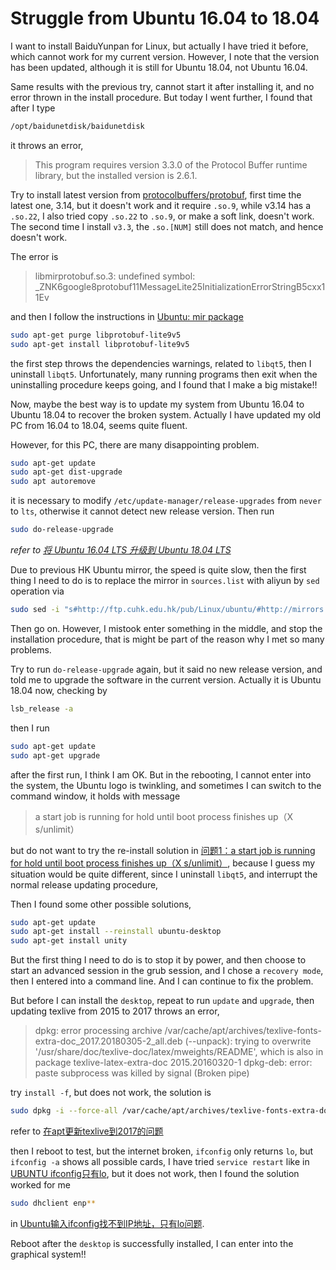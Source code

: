 # Struggle from Ubuntu 16.04 to 18.04

I want to install BaiduYunpan for Linux, but actually I have tried it before, which cannot work for my current version. However, I note that the version has been updated, although it is still for Ubuntu 18.04, not Ubuntu 16.04. 

Same results with the previous try, cannot start it after installing it, and no error thrown in the install procedure. But today I went further, I found that after I type

```bash
/opt/baidunetdisk/baidunetdisk 
```

it throws an error,

> This program requires version 3.3.0 of the Protocol Buffer runtime library, but the installed version is 2.6.1.

Try to install latest version from [protocolbuffers/protobuf](https://github.com/protocolbuffers/protobuf), first time the latest one, 3.14, but it doesn't work and it require `.so.9`, while v3.14 has a `.so.22`, I also tried copy `.so.22` to `.so.9`, or make a soft link, doesn't work. The second time I install `v3.3`, the `.so.[NUM]` still does not match, and hence doesn't work.

The error is 

> libmirprotobuf.so.3: undefined symbol: _ZNK6google8protobuf11MessageLite25InitializationErrorStringB5cxx11Ev

and then I follow the instructions in [Ubuntu: mir package](https://bugs.launchpad.net/ubuntu/+source/mir/+bug/1527137)

```bash
sudo apt-get purge libprotobuf-lite9v5
sudo apt-get install libprotobuf-lite9v5
```

the first step throws the dependencies warnings, related to `libqt5`, then I uninstall `libqt5`. Unfortunately, many running programs then exit when the uninstalling procedure keeps going, and I found that I make a big mistake!!

Now, maybe the best way is to update my system from Ubuntu 16.04 to Ubuntu 18.04 to recover the broken system. Actually I have updated my old PC from 16.04 to 18.04, seems quite fluent.

However, for this PC, there are many disappointing problem.

```bash
sudo apt-get update
sudo apt-get dist-upgrade
sudo apt autoremove
```

it is necessary to modify `/etc/update-manager/release-upgrades` from `never` to `lts`, otherwise it cannot detect new release version. Then run

```bash
sudo do-release-upgrade
```

_refer to [将 Ubuntu 16.04 LTS 升级到 Ubuntu 18.04 LTS](https://jingyan.baidu.com/article/2f9b480de8b64941cb6cc2a1.html)_

Due to previous HK Ubuntu mirror, the speed is quite slow, then the first thing I need to do is to replace the mirror in `sources.list` with aliyun by `sed` operation via

```bash
sudo sed -i "s#http://ftp.cuhk.edu.hk/pub/Linux/ubuntu/#http://mirrors.aliyun.com/ubuntu/#" sources.list
```

Then go on. However, I mistook enter something in the middle, and stop the installation procedure, that is might be part of the reason why I met so many problems.

Try to run `do-release-upgrade` again, but it said no new release version, and told me to upgrade the software in the current version. Actually it is Ubuntu 18.04 now, checking by

```bash
lsb_release -a
```

then I run 

```bash
sudo apt-get update
sudo apt-get upgrade
```

after the first run, I think I am OK. But in the rebooting, I cannot enter into the system, the Ubuntu logo is twinkling, and sometimes I can switch to the command window, it holds with message

> a start job is running for hold until boot process finishes up（X s/unlimit）

but do not want to try the re-install solution in [问题1：a start job is running for hold until boot process finishes up（X s/unlimit）](https://blog.csdn.net/Natsume_Z_Kenshin/article/details/81283828), because I guess my situation would be quite different, since I uninstall `libqt5`, and interrupt the normal release updating procedure, 

Then I found some other possible solutions,

```bash
sudo apt-get update
sudo apt-get install --reinstall ubuntu-desktop
sudo apt-get install unity
```

But the first thing I need to do is to stop it by power, and then choose to start an advanced session in the grub session, and I chose a `recovery mode`, then I entered into a command line. And I can continue to fix the problem.

But before I can install the `desktop`, repeat to run `update` and `upgrade`, then updating texlive from 2015 to 2017 throws an error,

> dpkg: error processing archive /var/cache/apt/archives/texlive-fonts-extra-doc_2017.20180305-2_all.deb (--unpack):
> trying to overwrite '/usr/share/doc/texlive-doc/latex/mweights/README', which is also in package texlive-latex-extra-doc 2015.20160320-1
> dpkg-deb: error: paste subprocess was killed by signal (Broken pipe)

try `install -f`, but does not work, the solution is

```bash
sudo dpkg -i --force-all /var/cache/apt/archives/texlive-fonts-extra-doc_2017.20180305-2_all.deb
```

refer to [在apt更新texlive到2017的问题](https://debug.fanzheng.org/post/problem-when-update-texlive.html)

then I reboot to test, but the internet broken, `ifconfig` only returns `lo`, but `ifconfig -a` shows all possible cards, I have tried `service restart` like in [UBUNTU ifconfig只有lo](https://blog.csdn.net/zhukangle/article/details/75370538), but it does not work, then I found the solution worked for me

```bash
sudo dhclient enp**
```

in [Ubuntu输入ifconfig找不到IP地址，只有lo问题](https://blog.csdn.net/weixin_42116341/article/details/81410805).

Reboot after the `desktop` is successfully installed, I can enter into the graphical system!!


